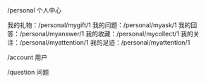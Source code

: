 /personal 个人中心



我的礼物：/personal/mygift/1
我的问题：/personal/myask/1
我的回答：/personal/myanswer/1
我的收藏：/personal/mycollect/1
我的关注：/personal/myattention/1
我的足迹：/personal/myattention/1


/account 用户

/question 问题


